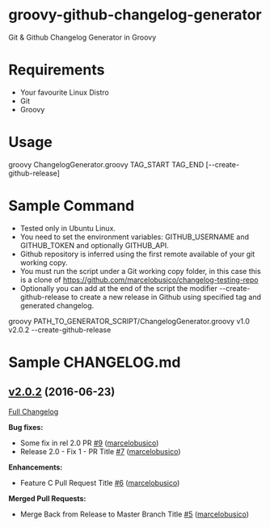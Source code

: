 # groovy-github-changelog-generator
Git &amp; Github Changelog Generator in Groovy

# Requirements
- Your favourite Linux Distro
- Git
- Groovy

# Usage

groovy ChangelogGenerator.groovy TAG_START TAG_END [--create-github-release]

# Sample Command

- Tested only in Ubuntu Linux.
- You need to set the environment variables: GITHUB_USERNAME and GITHUB_TOKEN and optionally GITHUB_API.
- Github repository is inferred using the first remote available of your git working copy.
- You must run the script under a Git working copy folder, in this case this is a clone of https://github.com/marcelobusico/changelog-testing-repo
- Optionally you can add at the end of the script the modifier --create-github-release to create a new release in Github using specified tag and generated changelog.

groovy PATH_TO_GENERATOR_SCRIPT/ChangelogGenerator.groovy v1.0 v2.0.2 --create-github-release

# Sample CHANGELOG.md

## [v2.0.2](https://github.com/marcelobusico/changelog-testing-repo/tree/v2.0.2) (2016-06-23)
[Full Changelog](https://github.com/marcelobusico/changelog-testing-repo/compare/v1.0...v2.0.2)

**Bug fixes:**

- Some fix in rel 2.0 PR [\#9](https://github.com/marcelobusico/changelog-testing-repo/pull/9) ([marcelobusico](https://github.com/marcelobusico))
- Release 2.0 - Fix 1 - PR Title [\#7](https://github.com/marcelobusico/changelog-testing-repo/pull/7) ([marcelobusico](https://github.com/marcelobusico))

**Enhancements:**

- Feature C Pull Request Title [\#6](https://github.com/marcelobusico/changelog-testing-repo/pull/6) ([marcelobusico](https://github.com/marcelobusico))

**Merged Pull Requests:**

- Merge Back from Release to Master Branch Title [\#5](https://github.com/marcelobusico/changelog-testing-repo/pull/5) ([marcelobusico](https://github.com/marcelobusico))
